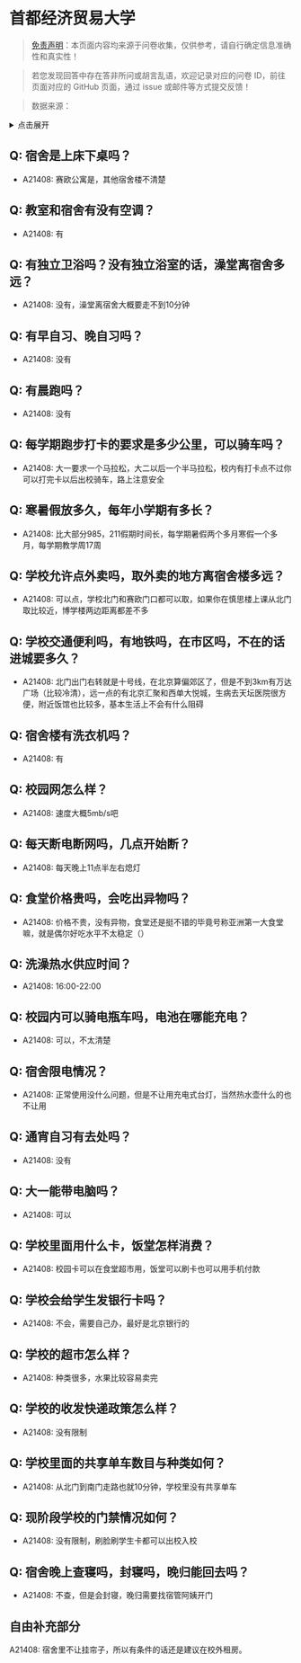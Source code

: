# 首都经济贸易大学

> [免责声明](https://colleges.chat/#_3)：本页面内容均来源于问卷收集，仅供参考，请自行确定信息准确性和真实性！

> 若您发现回答中存在答非所问或胡言乱语，欢迎记录对应的问卷 ID，前往页面对应的 GitHub 页面，通过 issue 或邮件等方式提交反馈！

> 数据来源：

<details><summary>点击展开</summary>
<ul>
<li>A21408: 匿名 (2024 年 01 月)</li>
</ul>
</details>

## Q: 宿舍是上床下桌吗？

- A21408: 赛欧公寓是，其他宿舍楼不清楚

## Q: 教室和宿舍有没有空调？

- A21408: 有

## Q: 有独立卫浴吗？没有独立浴室的话，澡堂离宿舍多远？

- A21408: 没有，澡堂离宿舍大概要走不到10分钟

## Q: 有早自习、晚自习吗？

- A21408: 没有

## Q: 有晨跑吗？

- A21408: 没有

## Q: 每学期跑步打卡的要求是多少公里，可以骑车吗？

- A21408: 大一要求一个马拉松，大二以后一个半马拉松，校内有打卡点不过你可以打完卡以后出校骑车，路上注意安全

## Q: 寒暑假放多久，每年小学期有多长？

- A21408: 比大部分985，211假期时间长，每学期暑假两个多月寒假一个多月，每学期教学周17周

## Q: 学校允许点外卖吗，取外卖的地方离宿舍楼多远？

- A21408: 可以点，学校北门和赛欧门口都可以取，如果你在慎思楼上课从北门取比较近，博学楼两边距离都差不多

## Q: 学校交通便利吗，有地铁吗，在市区吗，不在的话进城要多久？

- A21408: 北门出门右转就是十号线，在北京算偏郊区了，但是不到3km有万达广场（比较冷清），远一点的有北京汇聚和西单大悦城，生病去天坛医院很方便，附近饭馆也比较多，基本生活上不会有什么阻碍

## Q: 宿舍楼有洗衣机吗？

- A21408: 有

## Q: 校园网怎么样？

- A21408: 速度大概5mb/s吧

## Q: 每天断电断网吗，几点开始断？

- A21408: 每天晚上11点半左右熄灯

## Q: 食堂价格贵吗，会吃出异物吗？

- A21408: 价格不贵，没有异物，食堂还是挺不错的毕竟号称亚洲第一大食堂嘛，就是偶尔好吃水平不太稳定（）

## Q: 洗澡热水供应时间？

- A21408: 16:00-22:00

## Q: 校园内可以骑电瓶车吗，电池在哪能充电？

- A21408: 可以，不太清楚

## Q: 宿舍限电情况？

- A21408: 正常使用没什么问题，但是不让用充电式台灯，当然热水壶什么的也不让用

## Q: 通宵自习有去处吗？

- A21408: 没有

## Q: 大一能带电脑吗？

- A21408: 可以

## Q: 学校里面用什么卡，饭堂怎样消费？

- A21408: 校园卡可以在食堂超市用，饭堂可以刷卡也可以用手机付款

## Q: 学校会给学生发银行卡吗？

- A21408: 不会，需要自己办，最好是北京银行的

## Q: 学校的超市怎么样？

- A21408: 种类很多，水果比较容易卖完

## Q: 学校的收发快递政策怎么样？

- A21408: 没有限制

## Q: 学校里面的共享单车数目与种类如何？

- A21408: 从北门到南门走路也就10分钟，学校里没有共享单车

## Q: 现阶段学校的门禁情况如何？

- A21408: 没有限制，刷脸刷学生卡都可以出校入校

## Q: 宿舍晚上查寝吗，封寝吗，晚归能回去吗？

- A21408: 不查，但是会封寝，晚归需要找宿管阿姨开门

## 自由补充部分

A21408: 宿舍里不让挂帘子，所以有条件的话还是建议在校外租房。